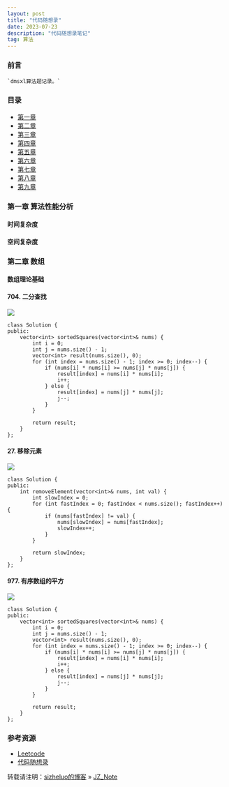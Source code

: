 ```yaml
---
layout: post
title: "代码随想录"
date: 2023-07-23
description: "代码随想录笔记"
tag: 算法
---
```


### 前言

	`dmsxl算法题记录。`

### 目录

* [第一章](#chapter1)
* [第二章](#chapter2)
* [第三章](#chapter3)
* [第四章](#chapter4)
* [第五章](#chapter5)
* [第六章](#chapter6)
* [第七章](#chapter7)
* [第八章](#chapter8)
* [第九章](#chapter9)

### <a name="chapter1"></a>第一章 算法性能分析

#### 时间复杂度 ####

#### 空间复杂度 ####

### <a name="chapter2"></a>第二章 数组

#### 数组理论基础 ####

#### 704. 二分查找 ####

![](https://s3.uuu.ovh/imgs/2023/07/24/c02bdfb0df4d021e.png)

	class Solution {
	public:
	    vector<int> sortedSquares(vector<int>& nums) {
	        int i = 0;
	        int j = nums.size() - 1;
	        vector<int> result(nums.size(), 0);
	        for (int index = nums.size() - 1; index >= 0; index--) {
	            if (nums[i] * nums[i] >= nums[j] * nums[j]) {
	                result[index] = nums[i] * nums[i];
	                i++;
	            } else {
	                result[index] = nums[j] * nums[j];
	                j--;
	            }
	        }
	
	        return result;
	    }
	};

#### 27. 移除元素 ####

![](https://s3.uuu.ovh/imgs/2023/07/24/09995037a9fcb07b.png)

	class Solution {
	public:
	    int removeElement(vector<int>& nums, int val) {
	        int slowIndex = 0;
	        for (int fastIndex = 0; fastIndex < nums.size(); fastIndex++) {
	            if (nums[fastIndex] != val) {
	                nums[slowIndex] = nums[fastIndex];
	                slowIndex++;
	            }
	        }
	
	        return slowIndex;
	    }
	};

#### 977. 有序数组的平方 ####

![](https://s3.uuu.ovh/imgs/2023/07/24/305fe87ddd3c68b3.png)

	class Solution {
	public:
	    vector<int> sortedSquares(vector<int>& nums) {
	        int i = 0;
	        int j = nums.size() - 1;
	        vector<int> result(nums.size(), 0);
	        for (int index = nums.size() - 1; index >= 0; index--) {
	            if (nums[i] * nums[i] >= nums[j] * nums[j]) {
	                result[index] = nums[i] * nums[i];
	                i++;
	            } else {
	                result[index] = nums[j] * nums[j];
	                j--;
	            }
	        }
	
	        return result;
	    }
	};

### 参考资源

* [Leetcode](https://leetcode.cn/problemset/all/)
* [代码随想录](https://www.programmercarl.com/)

转载请注明：[sizheluo的博客](https://sizheluo.github.io) » [JZ_Note](https://sizheluo.github.io/2023/07/代码随想录/)